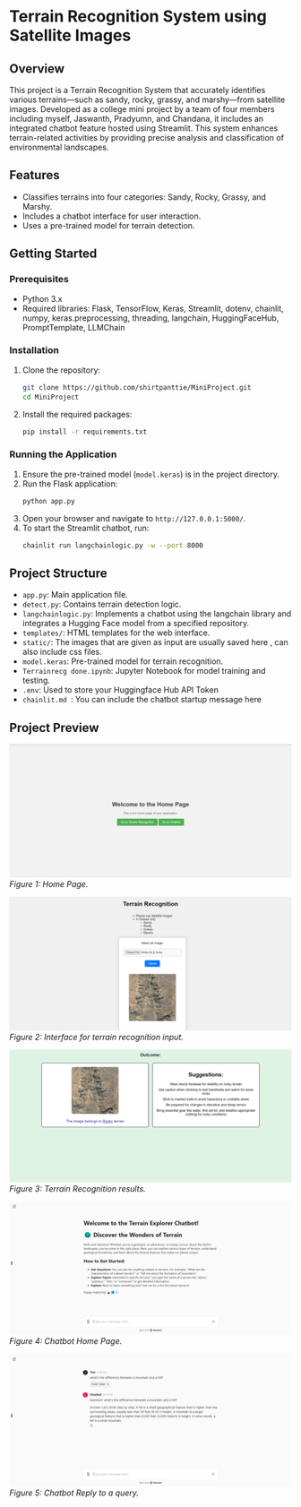 # Terrain Recognition System using Satellite Images

## Overview
This project is a Terrain Recognition System that accurately identifies various terrains—such as sandy, rocky, grassy, and marshy—from satellite images. Developed as a college mini project by a team of four members including myself, Jaswanth, Pradyumn, and Chandana, it includes an integrated chatbot feature hosted using Streamlit. This system enhances terrain-related activities by providing precise analysis and classification of environmental landscapes.

## Features
- Classifies terrains into four categories: Sandy, Rocky, Grassy, and Marshy.
- Includes a chatbot interface for user interaction.
- Uses a pre-trained model for terrain detection.

## Getting Started
### Prerequisites
- Python 3.x
- Required libraries: Flask, TensorFlow, Keras, Streamlit, dotenv, chainlit, numpy, keras.preprocessing, threading, langchain, HuggingFaceHub, PromptTemplate, LLMChain

### Installation
1. Clone the repository:
    ```bash
    git clone https://github.com/shirtpanttie/MiniProject.git
    cd MiniProject
    ```
2. Install the required packages:
    ```bash
    pip install -r requirements.txt
    ```

### Running the Application
1. Ensure the pre-trained model (`model.keras`) is in the project directory.
2. Run the Flask application:
    ```bash
    python app.py
    ```
3. Open your browser and navigate to `http://127.0.0.1:5000/`.
4. To start the Streamlit chatbot, run:
    ```bash
    chainlit run langchainlogic.py -w --port 8000
    ```

## Project Structure
- `app.py`: Main application file.
- `detect.py`: Contains terrain detection logic.
- `langchainlogic.py`: Implements a chatbot using the langchain library and integrates a Hugging Face model from a specified repository.
- `templates/`: HTML templates for the web interface.
- `static/`: The images that are given as input are usually saved here , can also include css files.
- `model.keras`: Pre-trained model for terrain recognition.
- `Terrainrecg done.ipynb`: Jupyter Notebook for model training and testing.
- `.env`: Used to store your Huggingface Hub API Token
- `chainlit.md `: You can include the chatbot startup message here

## Project Preview

![Home Page](screenshots/Home%20Page.png)  
*Figure 1: Home Page.*

![Terrain Recognition Input](screenshots/Terrain%20Recognition%20Input.png)  
*Figure 2: Interface for terrain recognition input.*

![Terrain Recognition Output](screenshots/Terrain%20Recognition%20Results.png)  
*Figure 3: Terrain Recognition results.*

![Chatbot Home Page](screenshots/Chatbot%20Home%20Page.png)  
*Figure 4: Chatbot Home Page.*

![Chatbot Reply](screenshots/Chatbot%20Reply.png)  
*Figure 5: Chatbot Reply to a query.*


